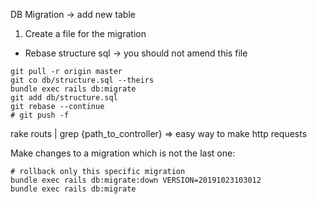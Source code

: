 DB Migration -> add new table
1. Create a file for the migration

* Rebase structure sql -> you should not amend this file

```
git pull -r origin master
git co db/structure.sql --theirs
bundle exec rails db:migrate
git add db/structure.sql
git rebase --continue
# git push -f

```

rake routs | grep {path_to_controller} => easy way to make http requests


Make changes to a migration which is not the last one:

```
# rollback only this specific migration
bundle exec rails db:migrate:down VERSION=20191023103012
bundle exec rails db:migrate
```
